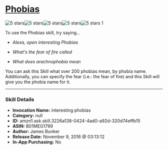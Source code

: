 # [Phobias](http://alexa.amazon.com/#skills/amzn1.ask.skill.3226a138-0424-4ad0-a92d-320d74effb15)
![5 stars](../../images/ic_star_black_18dp_1x.png)![5 stars](../../images/ic_star_black_18dp_1x.png)![5 stars](../../images/ic_star_black_18dp_1x.png)![5 stars](../../images/ic_star_black_18dp_1x.png)![5 stars](../../images/ic_star_black_18dp_1x.png) 1

To use the Phobias skill, try saying...

* *Alexa, open interesting Phobias*

* *What's the fear of fire called*

* *What does arachnophobia mean*

You can ask this Skill what over 200 phobias mean, by phobia name. Additionally, you can specify the fear (i.e.: the fear of fire) and this Skill will give you the phobia name for it.

***

### Skill Details

* **Invocation Name:** interesting phobias
* **Category:** null
* **ID:** amzn1.ask.skill.3226a138-0424-4ad0-a92d-320d74effb15
* **ASIN:** B01MEG1799
* **Author:** James Bunker
* **Release Date:** November 9, 2016 @ 03:13:12
* **In-App Purchasing:** No
